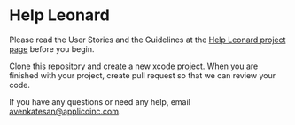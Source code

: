 Help Leonard
============

Please read the User Stories and the Guidelines at the [Help Leonard project page](http://applico.github.io/Help-Leonard "Help Leonard") before you begin.

Clone this repository and create a new xcode project. When you are finished with your project, create pull request so that we can review your code.

If you have any questions or need any help, email avenkatesan@applicoinc.com.
